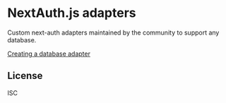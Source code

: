 # NextAuth.js adapters
Custom next-auth adapters maintained by the community to support any database.

[Creating a database adapter](https://next-auth.js.org/tutorials/creating-a-database-adapter)


## License
ISC
